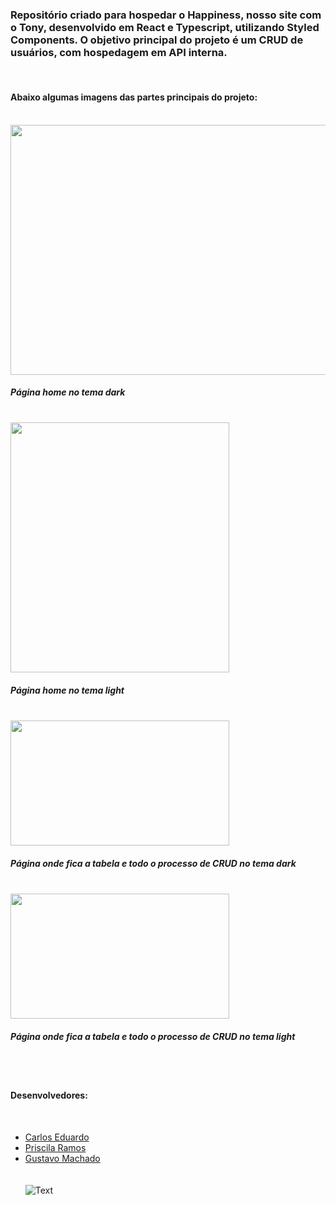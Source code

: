 ### Repositório criado para hospedar o Happiness, nosso site com o Tony, desenvolvido em React e Typescript, utilizando Styled Components. O objetivo principal do projeto é um CRUD de usuários, com hospedagem em API interna.
<br>

#### Abaixo algumas imagens das partes principais do projeto:
<br>
<img src="https://github.com/ramosspri/happiness/blob/main/front-end/src/assets/Home%20dark.png?raw=true" height="400" width="750">

##### Página home no tema dark

<br>
<img src="https://github.com/ramosspri/happiness/blob/main/front-end/src/assets/Home%20light.png?raw=true" height="400" width="350">

##### Página home no tema light

<br>
<img src="https://github.com/ramosspri/happiness/blob/main/front-end/src/assets/Table%20dark.png?raw=true" height="200" width="350">

##### Página onde fica a tabela e todo o processo de CRUD no tema dark

<br>
<img src="https://github.com/ramosspri/happiness/blob/main/front-end/src/assets/Table%20light.png?raw=true" height="200" width="350">

##### Página onde fica a tabela e todo o processo de CRUD no tema light
<br><br>

#### Desenvolvedores: 
<br>

- [Carlos Eduardo](https://github.com/CarlosERM)
- [Priscila Ramos](https://github.com/ramosspri)
- [Gustavo Machado](https://github.com/GustavoSpm)
<br><br><br>
![Text](https://media.giphy.com/media/iIqmM5tTjmpOB9mpbn/giphy.gif)